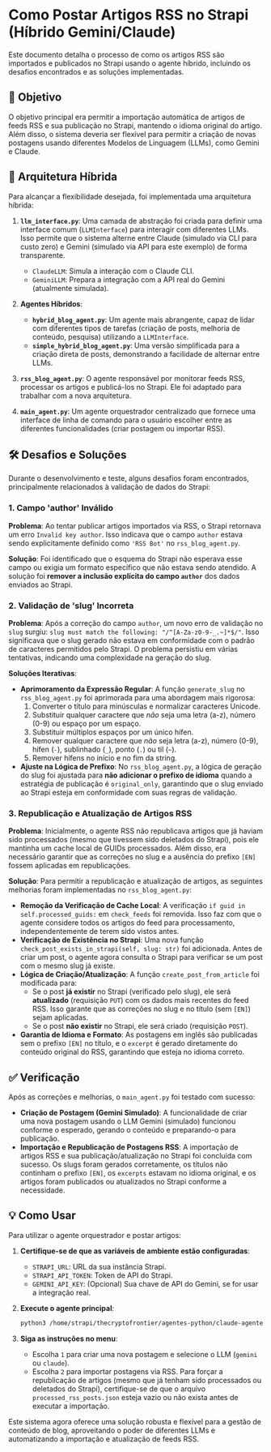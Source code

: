 # Como Postar Artigos RSS no Strapi (Híbrido Gemini/Claude)

Este documento detalha o processo de como os artigos RSS são importados e publicados no Strapi usando o agente híbrido, incluindo os desafios encontrados e as soluções implementadas.

## 🎯 Objetivo

O objetivo principal era permitir a importação automática de artigos de feeds RSS e sua publicação no Strapi, mantendo o idioma original do artigo. Além disso, o sistema deveria ser flexível para permitir a criação de novas postagens usando diferentes Modelos de Linguagem (LLMs), como Gemini e Claude.

## 🚀 Arquitetura Híbrida

Para alcançar a flexibilidade desejada, foi implementada uma arquitetura híbrida:

1.  **`llm_interface.py`**: Uma camada de abstração foi criada para definir uma interface comum (`LLMInterface`) para interagir com diferentes LLMs. Isso permite que o sistema alterne entre Claude (simulado via CLI para custo zero) e Gemini (simulado via API para este exemplo) de forma transparente.
    *   `ClaudeLLM`: Simula a interação com o Claude CLI.
    *   `GeminiLLM`: Prepara a integração com a API real do Gemini (atualmente simulada).

2.  **Agentes Híbridos**:
    *   **`hybrid_blog_agent.py`**: Um agente mais abrangente, capaz de lidar com diferentes tipos de tarefas (criação de posts, melhoria de conteúdo, pesquisa) utilizando a `LLMInterface`.
    *   **`simple_hybrid_blog_agent.py`**: Uma versão simplificada para a criação direta de posts, demonstrando a facilidade de alternar entre LLMs.

3.  **`rss_blog_agent.py`**: O agente responsável por monitorar feeds RSS, processar os artigos e publicá-los no Strapi. Ele foi adaptado para trabalhar com a nova arquitetura.

4.  **`main_agent.py`**: Um agente orquestrador centralizado que fornece uma interface de linha de comando para o usuário escolher entre as diferentes funcionalidades (criar postagem ou importar RSS).

## 🛠️ Desafios e Soluções

Durante o desenvolvimento e teste, alguns desafios foram encontrados, principalmente relacionados à validação de dados do Strapi:

### 1. Campo 'author' Inválido

**Problema**: Ao tentar publicar artigos importados via RSS, o Strapi retornava um erro `Invalid key author`. Isso indicava que o campo `author` estava sendo explicitamente definido como `'RSS Bot'` no `rss_blog_agent.py`.

**Solução**: Foi identificado que o esquema do Strapi não esperava esse campo ou exigia um formato específico que não estava sendo atendido. A solução foi **remover a inclusão explícita do campo `author`** dos dados enviados ao Strapi.

### 2. Validação de 'slug' Incorreta

**Problema**: Após a correção do campo `author`, um novo erro de validação no `slug` surgiu: `slug must match the following: "/^[A-Za-z0-9-_.~]*$/"`. Isso significava que o slug gerado não estava em conformidade com o padrão de caracteres permitidos pelo Strapi. O problema persistiu em várias tentativas, indicando uma complexidade na geração do slug.

**Soluções Iterativas**:
*   **Aprimoramento da Expressão Regular**: A função `generate_slug` no `rss_blog_agent.py` foi aprimorada para uma abordagem mais rigorosa:
    1.  Converter o título para minúsculas e normalizar caracteres Unicode.
    2.  Substituir qualquer caractere que *não* seja uma letra (a-z), número (0-9) ou espaço por um espaço.
    3.  Substituir múltiplos espaços por um único hífen.
    4.  Remover qualquer caractere que *não* seja letra (a-z), número (0-9), hífen (`-`), sublinhado (`_`), ponto (`.`) ou til (`~`).
    5.  Remover hífens no início e no fim da string.
*   **Ajuste na Lógica de Prefixo**: No `rss_blog_agent.py`, a lógica de geração do slug foi ajustada para **não adicionar o prefixo de idioma** quando a estratégia de publicação é `original_only`, garantindo que o slug enviado ao Strapi esteja em conformidade com suas regras de validação.

### 3. Republicação e Atualização de Artigos RSS

**Problema**: Inicialmente, o agente RSS não republicava artigos que já haviam sido processados (mesmo que tivessem sido deletados do Strapi), pois ele mantinha um cache local de GUIDs processados. Além disso, era necessário garantir que as correções no slug e a ausência do prefixo `[EN]` fossem aplicadas em republicações.

**Solução**: Para permitir a republicação e atualização de artigos, as seguintes melhorias foram implementadas no `rss_blog_agent.py`:
*   **Remoção da Verificação de Cache Local**: A verificação `if guid in self.processed_guids:` em `check_feeds` foi removida. Isso faz com que o agente considere todos os artigos do feed para processamento, independentemente de terem sido vistos antes.
*   **Verificação de Existência no Strapi**: Uma nova função `check_post_exists_in_strapi(self, slug: str)` foi adicionada. Antes de criar um post, o agente agora consulta o Strapi para verificar se um post com o mesmo slug já existe.
*   **Lógica de Criação/Atualização**: A função `create_post_from_article` foi modificada para:
    *   Se o post **já existir** no Strapi (verificado pelo slug), ele será **atualizado** (requisição `PUT`) com os dados mais recentes do feed RSS. Isso garante que as correções no slug e no título (sem `[EN]`) sejam aplicadas.
    *   Se o post **não existir** no Strapi, ele será criado (requisição `POST`).
*   **Garantia de Idioma e Formato**: As postagens em inglês são publicadas sem o prefixo `[EN]` no título, e o `excerpt` é gerado diretamente do conteúdo original do RSS, garantindo que esteja no idioma correto.

## ✅ Verificação

Após as correções e melhorias, o `main_agent.py` foi testado com sucesso:

*   **Criação de Postagem (Gemini Simulado)**: A funcionalidade de criar uma nova postagem usando o LLM Gemini (simulado) funcionou conforme o esperado, gerando o conteúdo e preparando-o para publicação.
*   **Importação e Republicação de Postagens RSS**: A importação de artigos RSS e sua publicação/atualização no Strapi foi concluída com sucesso. Os slugs foram gerados corretamente, os títulos não continham o prefixo `[EN]`, os `excerpts` estavam no idioma original, e os artigos foram publicados ou atualizados no Strapi conforme a necessidade.

## 💡 Como Usar

Para utilizar o agente orquestrador e postar artigos:

1.  **Certifique-se de que as variáveis de ambiente estão configuradas**:
    *   `STRAPI_URL`: URL da sua instância Strapi.
    *   `STRAPI_API_TOKEN`: Token de API do Strapi.
    *   `GEMINI_API_KEY`: (Opcional) Sua chave de API do Gemini, se for usar a integração real.

2.  **Execute o agente principal**:
    ```bash
    python3 /home/strapi/thecryptofrontier/agentes-python/claude-agentes-blog/main_agent.py
    ```

3.  **Siga as instruções no menu**:
    *   Escolha `1` para criar uma nova postagem e selecione o LLM (`gemini` ou `claude`).
    *   Escolha `2` para importar postagens via RSS. Para forçar a republicação de artigos (mesmo que já tenham sido processados ou deletados do Strapi), certifique-se de que o arquivo `processed_rss_posts.json` esteja vazio ou não exista antes de executar a importação.

Este sistema agora oferece uma solução robusta e flexível para a gestão de conteúdo de blog, aproveitando o poder de diferentes LLMs e automatizando a importação e atualização de feeds RSS.